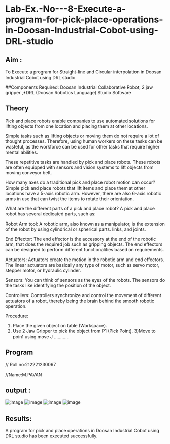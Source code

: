 # Lab-Ex.-No---8-Execute-a-program-for-pick-place-operations-in-Doosan-Industrial-Cobot-using-DRL-studio
## Aim :
To Execute a program for Straight-line and Circular interpolation in Doosan Industrial Cobot using DRL studio.

##Components Required: Doosan Industrial Collaborative Robot, 2 jaw gripper ,*DRL (Doosan Robotics Language) Studio Software


## Theory 
Pick and place robots enable companies to use automated solutions for lifting objects from one location and placing them at other locations.

Simple tasks such as lifting objects or moving them do not require a lot of thought processes. Therefore, using human workers on these tasks can be wasteful, as the workforce can be used for other tasks that require higher mental abilities.

These repetitive tasks are handled by pick and place robots. These robots are often equipped with sensors and vision systems to lift objects from moving conveyor belt.

How many axes do a traditional pick and place robot motion can occur?
Simple pick and place robots that lift items and place them at other locations have a 5-axis robotic arm. However, there are also 6-axis robotic arms in use that can twist the items to rotate their orientation.

What are the different parts of a pick and place robot?
A pick and place robot has several dedicated parts, such as:

Robot Arm tool: A robotic arm, also known as a manipulator, is the extension of the robot by using cylindrical or spherical parts. links, and joints.

End Effector: The end effector is the accessory at the end of the robotic arm, that does the required job such as gripping objects. The end effectors can be designed to perform different functionalities based on requirements.

Actuators: Actuators create the motion in the robotic arm and end effectors. The linear actuators are basically any type of motor, such as servo motor, stepper motor, or hydraulic cylinder.

Sensors: You can think of sensors as the eyes of the robots. The sensors do the tasks like identifying the position of the object.

Controllers: Controllers synchronize and control the movement of different actuators of a robot, thereby being the brain behind the smooth robotic operation.



Procedure:


1) Place the given object on table (Workspace).
2) Use 2 Jaw Gripper to pick the object from P1 (Pick Point). 
3)Move to poin1 using move J
............


## Program 
// Roll no:212221230067

//Name:M.PAVAN
 

## output : 

![image](https://user-images.githubusercontent.com/94828517/204611944-0ba13fa0-7807-45ef-9723-d7b6d5c6edd2.png)
![image](https://user-images.githubusercontent.com/94828517/204611983-682c5748-c012-4bfe-a138-ba487deef5a5.png)
![image](https://user-images.githubusercontent.com/94828517/204612020-67fc2b2c-ea1b-4b3a-8bf4-5c6d863f221b.png)
![image](https://user-images.githubusercontent.com/94828517/204612043-c39a735d-8e9a-4ddf-8701-7012fe613ffa.png)


## Results:

A program for pick and place operations in Doosan Industrial Cobot using DRL studio has been executed successfully.





